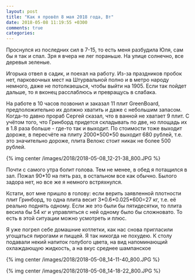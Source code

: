 ```yaml
---
layout: post
title: "Как я провёл 8 мая 2018 года, Вт"
date: 2018-05-08 11:19:55 +0300
comments: true
categories: 
---
```

Проснулся из последних сил в 7-15, то есть меня разбудила Юля, сам бы я так и спал. Зря я вчера не лег пораньше. На улице солнечно, все деревья зеленые.

Игорька отвел в садик, и поехал на работу. Из-за праздников пробок нет, парковочных мест на Штурвальной полно и в метро народу немного, даже не потолкаешься, чтобы выйти на 1905. Если так пойдет дальше, то я вконец расслаблюсь и превращусь в слабака.

На работе в 10 часов позвонил и заказал 11 плит GreenBoard, предположительно их должно хватить и даже с небольшим запасом. Когда-то давно прораб Сергей сказал, что в ванной не хватает 9 плит. С учётом того, что Гринборд придется складывать по две, но площадь их в 1.8 раза больше - где-то так и выходит. По стоимости тоже выходит дороже, в пересчёте на плиту 2000\*500\*50 выходит 680 рублей, т.е. это значительно дороже, плита Велокс стоит никак не более 500 рублей.

{% img center /images/2018/2018-05-08_12-21-38_800.JPG %}

Почти с самого утра болит голова. Тем не менее, в обед я потащился в зал. Пожал 90\*10 на пять раз, в остальном все как обычно. Былого задора нет, но все же я немного встряхнулся.

Кстати, вот мне пришло в голову: если верить заявленной плотности плит Гринборд, то одна плита весит 3\*0.6\*0.025\*600=27 кг, т.е. её реально поднять одному. Если же это были бы пятидесятки, то плита весила бы 54 кг и управляться с ней одному было бы сложновато. То есть в этой ситуации можно усмотреть и плюс.

Я уже погрел себе домашние котлетки, как нас снова пригласили угощаться пирогами и пиццей. Я так никогда не похудею. К столу подавали некий напиток голубого цвета, на вид напоминающий охлаждающую жидкость, а на вкус среднее шампанское

{% img center /images/2018/2018-05-08_14-11-40_800.JPG %}

{% img center /images/2018/2018-05-08_14-18-22_800.JPG %}
